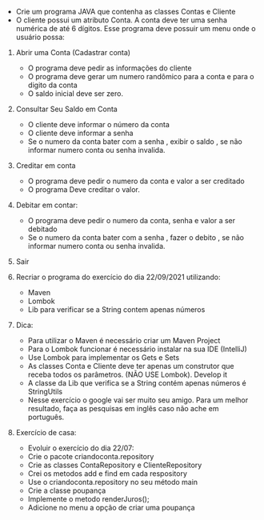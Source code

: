 * Crie um programa JAVA que contenha as classes Contas e Cliente
* O cliente possui um atributo Conta.
A conta deve ter uma senha numérica de até 6 dígitos.
Esse programa deve possuir um menu onde o usuário possa:
1. Abrir uma Conta (Cadastrar conta)
   * O programa deve pedir as informações do cliente
   * O programa deve gerar um numero randômico para a conta e para o digito da conta
   * O saldo inicial deve ser zero.
2. Consultar Seu Saldo em Conta
   * O cliente deve informar o número da conta
   * O cliente deve informar a senha
   * Se o numero da conta bater com a senha , exibir o saldo , se não informar numero conta ou senha invalida.
3. Creditar em conta
   * O programa deve pedir o numero da conta e valor a ser creditado
   * O programa Deve creditar o valor.
4. Debitar em contar:
   * O programa deve pedir o numero da conta, senha e valor a ser debitado
   * Se o numero da conta bater com a senha , fazer o debito , se não informar numero conta ou senha invalida.
5. Sair


6. Recriar o programa do exercício do dia 22/09/2021 utilizando:

   * Maven 
   * Lombok
   * Lib para verificar se a String contem apenas números

7. Dica:
   * Para utilizar o Maven é necessário criar um Maven Project
   * Para o Lombok funcionar é necessário instalar na sua IDE (IntelliJ)
   * Use Lombok para implementar os Gets e Sets
   * As classes Conta e Cliente deve ter apenas um construtor que receba todos os parâmetros. (NÃO USE Lombok). Develop it
   * A classe da Lib que verifica se a String contém apenas números é StringUtils
   * Nesse exercício o google vai ser muito seu amigo. Para um melhor resultado, faça as pesquisas em inglês caso não ache em português.

8. Exercício de casa:
   * Evoluir o exercício do dia 22/07:
   * Crie o pacote criandoconta.repository
   * Crie as classes ContaRepository e ClienteRepository
   * Crei os metodos add e find em cada respository
   * Use o criandoconta.repository no seu método main
   * Crie a classe poupança
   * Implemente o metodo renderJuros();
   * Adicione no menu a opção de criar uma poupança